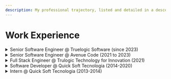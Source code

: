 ```yaml
---
description: My professional trajectory, listed and detailed in a descending timeline
---
```


# Work Experience

<details>

<summary>Senior Software Engineer @ Truelogic Software (since 2023)</summary>

**Location:** Remote (USA)

* Back end engineering in a US health technology company product for the PBM industry;
* Development of new endpoints and services using .NET, C#, AWS, SQL Server, Elastic Search and Redis;
* Maintenance of existing features to support new requirements and internal changes;

</details>

<details>

<summary>Senior Software Engineer @ Avenue Code (2021 to 2023)</summary>

**Location:** Remote (Brazil)

* Back end engineering for the largest online civil construction marketplace in Brazil creating solutions for sellers and customers;
* Development of robust and scalable web apps and microservices using .NET Core, C#, Azure, SQL Server, MongoDB and the ELK stack;
* Development of services to handle batch files with thousands of lines received from sellers using CAP, RabbitMQ and Kubernetes and EKS;
* Rewrite of an integration platform for sellers that was irregular to a new well-documented and well-standardized API;
* Upgrade of .NET to newest available LTS versions dealing with high risk breaking changes;
* Responsible for code reviews and team's code quality;
* Provide knowledge transfer sessions among the team;
* Mentor and guide new team members.

</details>

<details>

<summary>Full Stack Engineer @ Trulogic Technology for Innovation (2021)</summary>

**Location:** Remote (Brazil)

* Development of new features to support physicians writing medical reports on a telemedicine web application using C#, ASP.NET Core, Node.js and Vue.js;
* Development of a feature to help physicians to analyze an exam image (X-ray) with help of an existing AI's insights;
* Writing unit tests for the implemented features;
* Designing database schema changes in order to support new features.

</details>

<details>

<summary>Software Developer @ Quick Soft Tecnologia (2014-2020)</summary>

**Location:** Blumenau, Santa Catarina (Brazil)

* Development, testing and improvement of modern web applications, REST services, cross-platform background services using .NET Core;
* Development of an extendable web framework to rewrite company's legacy apps using newer technologies based in metadata and code generation;
* Development of a distributed secure mail platform synced with a Postfix service;
* Development of a grid computing platform for background services with master worker architecture;
* Front end development with Vue.js;
* Maintenance on legacy applications using .NET Framework, Web Forms with AJAX and SOAP services;
* Design of features like data modeling and API design;
* Teaching and guidance of interns and junior developers.

</details>

<details>

<summary>Intern @ Quick Soft Tecnologia (2013-2014)</summary>

**Location:** Blumenau, Santa Catarina (Brazil)

* The beginning of my career.
* I'm grateful for their trust in me and for everything I learned there.&#x20;

</details>
